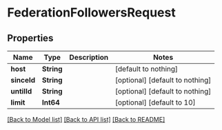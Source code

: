 # FederationFollowersRequest


## Properties
Name | Type | Description | Notes
------------ | ------------- | ------------- | -------------
**host** | **String** |  | [default to nothing]
**sinceId** | **String** |  | [optional] [default to nothing]
**untilId** | **String** |  | [optional] [default to nothing]
**limit** | **Int64** |  | [optional] [default to 10]


[[Back to Model list]](../README.md#models) [[Back to API list]](../README.md#api-endpoints) [[Back to README]](../README.md)


